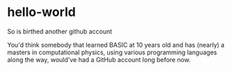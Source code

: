 # hello-world
So is birthed another github account

You'd think somebody that learned BASIC at 10 years old and has (nearly) a masters in computational physics, using various programming languages along the way, would've had a GitHub account long before now.

